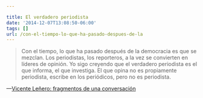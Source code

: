 ```yaml
---

title: El verdadero periodista
date: '2014-12-07T13:08:50-06:00'
tags: []
url: /con-el-tiempo-lo-que-ha-pasado-despues-de-la
---
```

<blockquote>Con el tiempo, lo que ha pasado después de la democracia es que se mezclan. Los periodistas, los reporteros, a la vez se convierten en líderes de opinión. Yo sigo creyendo que el verdadero periodista es el que informa, el que investiga. El que opina no es propiamente periodista, escribe en los periódicos, pero no es periodista.</blockquote>&#8212;<a href="http://www.nexos.com.mx/?p=23559##Con+el+tiempo%2C+lo+que+ha+pasado+despu%C3%A9s+de+la+democracia+es+que+se+mezclan.+Los+periodistas%2C+los+reporteros%2C+a+la+vez+se+convierten+en+l%C3%ADderes+de+opini%C3%B3n.+Yo+sigo+creyendo+que+el+verdadero+periodista+es+el+que+informa%2C+el+que+investiga.+El+que+opina+no+es+propiamente+periodista%2C+escribe+en+los+peri%C3%B3dicos%2C+pero+no+es+periodista." target="_blank">Vicente Leñero: fragmentos de una conversación</a>

